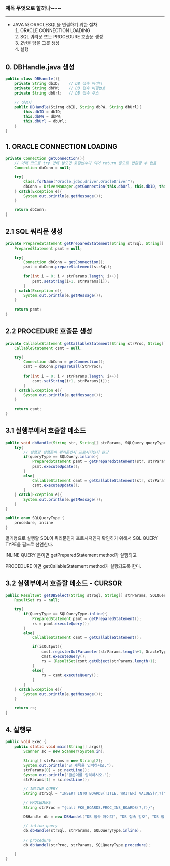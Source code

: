 ### 제목 무엇으로 할까나~~~
---
- JAVA 와 ORACLESQL을 연결하기 위한 절차
    1. ORACLE CONNECTION LOADING
    2. SQL 쿼리문 또는 PROCEDURE 호출문 생성
    3. 2번을 담을 그릇 생성
    4. 실행

## 0. DBHandle.java 생성

```java
public class DBHandle(){
	private String dbID;    // DB 접속 아이디
	private String dbPW;    // DB 접속 비밀번호
	private String dbUrl;   // DB 접속 주소
	
	// 생성자
	public DBHandle(Stirng dbID, String dbPW, String dbUrl){
		this.dbID = dbID;
		this.dbPW = dbPW;
		this.dbUrl = dbUrl;
	}
}
```

## 1. ORACLE CONNECTION LOADING

```java
private Connection getConnection(){
	// 아래 코드를 try 안에 넣으면 로컬변수가 되어 return 문으로 반환할 수 없음
	Connection dbConn = null;

	try{
		Class.forName("Oracle.jdbc.driver.OracleDriver");
		dbConn = DriverManager.getConnection(this.dbUrl, this.dbID, this.dbPW);
	} catch(Exception e){
		System.out.println(e.getMessage());
	}

	return dbConn;
}
```

## 2.1 SQL 쿼리문 생성

```java
private PreparedStatement getPreparedStatement(String strSql, String[] strParams){
	PreparedStatement psmt = null;

	try{
		Connection dbConn = getConnection();
		psmt = dbConn.prepareStatement(strSql);
		
		for(int i = 0; i < strParams.length; i++){
			psmt.setString(i+1, strParams[i]);
		}
	} catch(Exception e){
		System.out.println(e.getMessage());
	}
	
	return psmt;
}
```

## 2.2 PROCEDURE 호출문 생성

```java
private CallableStatement getCallableStatement(String strProc, String[] strParams){
	CallableStatement csmt = null;

	try{
		Connection dbConn = getConnection();
		csmt = dbConn.prepareCall(StrProc);
		
		for(int i = 0; i < strParams.length; i++){
			csmt.setString(i+1, strParams[i]);
		}
	} catch(Exception e){
		System.out.println(e.getMessage());
	}

	return csmt;
}
```

## 3.1 실행부에서 호출할 메소드

```java
public void dbHandle(String str, String[] strParams, SQLQuery queryType){
	try{
		// 실행할 실행문이 쿼리문인지 프로시저인지 판단 
		if(queryType == SQLQuery.inline){
			PreparedStatement psmt = getPreparedStatement(str, strParams);
			psmt.executeUpdate();
		}
		else{
			CallableStatement csmt = getCallableStatement(str, strParams);
			csmt.executeUpdate();
		}
	} catch(Exception e){
		System.out.println(e.getMessage());
	}
}
```

```java
public enum SQLQueryType {
	procedure, inline
}
```

열거형으로 실행할 SQL이 쿼리문인지 프로시저인지 확인하기 위해서 SQL QUERY TYPE을 필드로 선언한다.

INLINE QUERY 문이면 getPreparedStatement method가 실행되고

PROCEDURE 이면 getCallableStatement method가 실행되도록 한다.

## 3.2 실행부에서 호출할 메소드 - CURSOR

```java
public ResultSet getDBSelect(String strSql, String[] strParams, SQLQueryType QueryType, boolean isOutput){
	ResultSet rs = null;

	try{
		if(QueryType == SQLQueryType.inline){
			PreparedStatement psmt = getPreparedStatement();
			rs = psmt.executeQuery();
		}
		else{
			CallableStatement csmt = getCallableStatement();

			if(isOutput){
				cmst.registerOutParameter(strParams.length+1, OracleTypes.CURSOR);
				cmst.executeQuery();
				rs = (ResultSet)csmt.getObject(strParams.length+1);
			}
			else{
				rs = csmt.executeQuery();
			}
		}
	} catch(Exception e){
		System.out.println(e.getMessage());
	}

	return rs;
}
```

## 4. 실행부

```java
public void Exec {
	public static void main(String[] args){
		Scanner sc = new Scanner(System.in);
		
		String[] strParams = new String[2];
		System.out.println("글 제목을 입력하시오.");
		strParams[0] = sc.nextLine();
		System.out.println("글쓴이를 입력하시오.");
		strParams[1] = sc.nextLine();

		// INLINE QUERY 
		String strSql = "INSERT INTO BOARDS(TITLE, WRITER) VALUES(?,?)";

		// PROCEDURE
		String strProc = "{call PKG_BOARDS.PROC_INS_BOARDS(?,?)}";

		DBHandle db = new DBHandel("DB 접속 아이디", "DB 접속 암호", "DB 접속 주소");
		
		// inline query 
		db.dbHandle(strSql, strParams, SQLQueryType.inline);
		
		// procedure
		db.dbHandel(strProc, strParams, SQLQueryType.procedure);

	}
}
```
